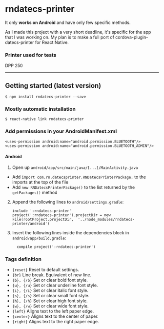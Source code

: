 # rndatecs-printer

It only **works on Android** and have only few specific methods.

As I made this project with a very short deadline, it's specific for the app that I was working on.
My plan is to make a full port of cordova-plugin-datecs-printer for React Native.

### Printer used for tests
DPP 250

---

## Getting started (latest version)

`$ npm install rndatecs-printer --save`

### Mostly automatic installation

`$ react-native link rndatecs-printer`

### Add permissions in your AndroidManifest.xml
```
<uses-permission android:name="android.permission.BLUETOOTH"/>
<uses-permission android:name="android.permission.BLUETOOTH_ADMIN"/>
```

#### Android

1. Open up `android/app/src/main/java/[...]/MainActivity.java`
  - Add `import com.rn.datecsprinter.RNDatecsPrinterPackage;` to the imports at the top of the file
  - Add `new RNDatecsPrinterPackage()` to the list returned by the `getPackages()` method

2. Append the following lines to `android/settings.gradle`:
  	```
  	include ':rndatecs-printer'
  	project(':rndatecs-printer').projectDir = new File(rootProject.projectDir, 	'../node_modules/rndatecs-printer/android')
  	```
3. Insert the following lines inside the dependencies block in `android/app/build.gradle`:
  	```
      compile project(':rndatecs-printer')
  	```

### Tags definition
- `{reset}`	    Reset to default settings.
- `{br}`	    Line break. Equivalent of new line.
- `{b}, {/b}`	Set or clear bold font style.
- `{u}, {/u}`	Set or clear underline font style.
- `{i}, {/i}`	Set or clear italic font style.
- `{s}, {/s}`	Set or clear small font style.
- `{h}, {/h}`	Set or clear high font style.
- `{w}, {/w}`	Set or clear wide font style.
- `{left}`	    Aligns text to the left paper edge.
- `{center}`	Aligns text to the center of paper.
- `{right}`	    Aligns text to the right paper edge.
